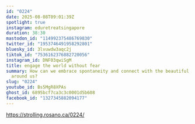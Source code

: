 ```yaml
---
id: "0224"
date: 2025-08-08T09:01:39Z
spotlight: true
instagram: eduretreatsingapore
duration: 38:30
mastodon_id: "114992375486769830"
twitter_id: "1953746491958292801"
bluesky_id: 3lvuwdw3aqc2j
tiktok_id: "7536162376882720056"
instagram_id: DNF03qwiSgM
title: engage the world without fear
summary: How can we embrace spontaneity and connect with the beautiful potential
  around us?
slug: "0224"
youtube_id: Bs5MgR8XPAs
ghost_id: 6895bcf7ca3c3c0001d5b608
facebook_id: "1327345882094177"
---
```

https://strolling.rosano.ca/0224/
